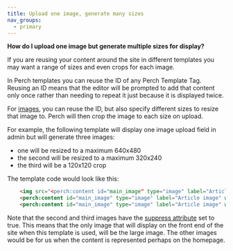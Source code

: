 ```yaml
---
title: Upload one image, generate many sizes
nav_groups:
  - primary
---
```


**How do I upload one image but generate multiple sizes for display?**

If you are reusing your content around the site in different templates you may want a range of sizes and even crops for each image.

In Perch templates you can reuse the ID of any Perch Template Tag. Reusing an ID means that the editor will be prompted to add that content only once rather than needing to repeat it just because it is displayed twice.

For [images](http://docs.grabaperch.com/docs/templates/attributes/type/image/), you can reuse the ID, but also specify different sizes to resize that image to. Perch will then crop the image to each size on upload.

For example, the following template will display one image upload field in admin but will generate three images:

* one will be resized to a maximum 640x480
* the second will be resized to a maximum 320x240
* the third will be a 120x120 crop

The template code would look like this:

```html
    <img src="<perch:content id="main_image" type="image" label="Article image" width="640" height="480">" alt="<perch:content id="alt" type="text" label="Alt text">">
    <perch:content id="main_image" type="image" label="Article image" width="320" height="240" suppress>
    <perch:content id="main_image" type="image" label="Article image" width="120" height="120" suppress>
```

Note that the second and third images have the [suppress attribute](/templates/attributes/suppress/) set to true. This means that the only image that will display on the front end of the site when this template is used, will be the large image. The other images would be for us when the content is represented perhaps on the homepage.
